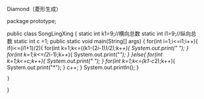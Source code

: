 Diamond（菱形生成）

package prototype;

public class SongLingXing {
	static int k1=9;//横向总数
	static int i1=9;//纵向总数
	static int c =1;
	public static void main(String[] args) {
		for(int i=1;i<=i1;i++){
				if(i<=(i1+1)/2){
					for(int k=1;k<=((k1-(2*i-1))/2);k++){
						System.out.print(" ");
			    	}
					for(int k=1;k<=(2*i-1);k++){
						System.out.print("*");
					}
					}else{
					for(int k=1;k<=c;k++){
		     			System.out.print(" ");
					}
					for(int k=1;k<=(k1-c*2);k++){
						System.out.print("*");
					}
					c++;
			    }
				System.out.println();
		}
		
	}

  }